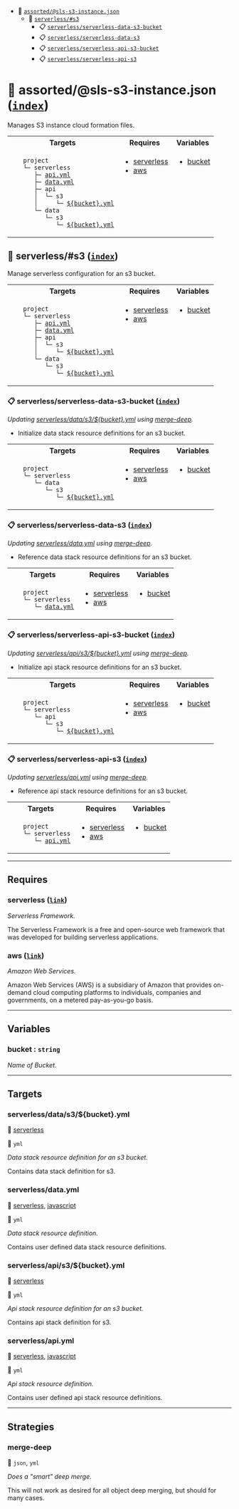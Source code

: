 - <a name="blackfluxrobo-config-plugin-task-idx-ref-assortedsls-s3-instancejson">:open_file_folder:</a> <a href="#blackfluxrobo-config-plugin-task-ref-assortedsls-s3-instancejson">`assorted/@sls-s3-instance.json`</a>
  - <a name="blackfluxrobo-config-plugin-task-idx-ref-serverlesss3">:open_file_folder:</a> <a href="#blackfluxrobo-config-plugin-task-ref-serverlesss3">`serverless/#s3`</a>
    - <a name="blackfluxrobo-config-plugin-task-idx-ref-serverlessserverless-data-s3-bucket">:clipboard:</a> <a href="#blackfluxrobo-config-plugin-task-ref-serverlessserverless-data-s3-bucket">`serverless/serverless-data-s3-bucket`</a>
    - <a name="blackfluxrobo-config-plugin-task-idx-ref-serverlessserverless-data-s3">:clipboard:</a> <a href="#blackfluxrobo-config-plugin-task-ref-serverlessserverless-data-s3">`serverless/serverless-data-s3`</a>
    - <a name="blackfluxrobo-config-plugin-task-idx-ref-serverlessserverless-api-s3-bucket">:clipboard:</a> <a href="#blackfluxrobo-config-plugin-task-ref-serverlessserverless-api-s3-bucket">`serverless/serverless-api-s3-bucket`</a>
    - <a name="blackfluxrobo-config-plugin-task-idx-ref-serverlessserverless-api-s3">:clipboard:</a> <a href="#blackfluxrobo-config-plugin-task-ref-serverlessserverless-api-s3">`serverless/serverless-api-s3`</a>

# :open_file_folder: <a name="blackfluxrobo-config-plugin-task-ref-assortedsls-s3-instancejson">assorted/@sls-s3-instance.json</a> (<a href="#blackfluxrobo-config-plugin-task-idx-ref-assortedsls-s3-instancejson">`index`</a>)

Manages S3 instance cloud formation files.

<table>
  <tbody>
    <tr>
      <th>Targets</th>
      <th>Requires</th>
      <th>Variables</th>
    </tr>
    <tr>
      <td align="left" valign="top">
        <ul>
<code>project</code><br/>
<code>└─&nbsp;serverless</code><br/>
<code>&nbsp;&nbsp;&nbsp;├─&nbsp;<a href="#blackfluxrobo-config-plugin-target-ref-serverlessapiyml">api.yml</a></code><br/>
<code>&nbsp;&nbsp;&nbsp;├─&nbsp;<a href="#blackfluxrobo-config-plugin-target-ref-serverlessdatayml">data.yml</a></code><br/>
<code>&nbsp;&nbsp;&nbsp;├─&nbsp;api</code><br/>
<code>&nbsp;&nbsp;&nbsp;│&nbsp;&nbsp;└─&nbsp;s3</code><br/>
<code>&nbsp;&nbsp;&nbsp;│&nbsp;&nbsp;&nbsp;&nbsp;&nbsp;└─&nbsp;<a href="#blackfluxrobo-config-plugin-target-ref-serverlessapis3bucketyml">${bucket}.yml</a></code><br/>
<code>&nbsp;&nbsp;&nbsp;└─&nbsp;data</code><br/>
<code>&nbsp;&nbsp;&nbsp;&nbsp;&nbsp;&nbsp;└─&nbsp;s3</code><br/>
<code>&nbsp;&nbsp;&nbsp;&nbsp;&nbsp;&nbsp;&nbsp;&nbsp;&nbsp;└─&nbsp;<a href="#blackfluxrobo-config-plugin-target-ref-serverlessdatas3bucketyml">${bucket}.yml</a></code><br/>
        </ul>
      </td>
      <td align="left" valign="top">
        <ul>
          <li><a href="#blackfluxrobo-config-plugin-req-ref-serverless">serverless</a></li>
          <li><a href="#blackfluxrobo-config-plugin-req-ref-aws">aws</a></li>
        </ul>
      </td>
      <td align="left" valign="top">
        <ul>
          <li><a href="#blackfluxrobo-config-plugin-var-ref-bucket">bucket</a></li>
        </ul>
      </td>
    </tr>
  </tbody>
</table>

## :open_file_folder: <a name="blackfluxrobo-config-plugin-task-ref-serverlesss3">serverless/#s3</a> (<a href="#blackfluxrobo-config-plugin-task-idx-ref-serverlesss3">`index`</a>)

Manage serverless configuration for an s3 bucket.

<table>
  <tbody>
    <tr>
      <th>Targets</th>
      <th>Requires</th>
      <th>Variables</th>
    </tr>
    <tr>
      <td align="left" valign="top">
        <ul>
<code>project</code><br/>
<code>└─&nbsp;serverless</code><br/>
<code>&nbsp;&nbsp;&nbsp;├─&nbsp;<a href="#blackfluxrobo-config-plugin-target-ref-serverlessapiyml">api.yml</a></code><br/>
<code>&nbsp;&nbsp;&nbsp;├─&nbsp;<a href="#blackfluxrobo-config-plugin-target-ref-serverlessdatayml">data.yml</a></code><br/>
<code>&nbsp;&nbsp;&nbsp;├─&nbsp;api</code><br/>
<code>&nbsp;&nbsp;&nbsp;│&nbsp;&nbsp;└─&nbsp;s3</code><br/>
<code>&nbsp;&nbsp;&nbsp;│&nbsp;&nbsp;&nbsp;&nbsp;&nbsp;└─&nbsp;<a href="#blackfluxrobo-config-plugin-target-ref-serverlessapis3bucketyml">${bucket}.yml</a></code><br/>
<code>&nbsp;&nbsp;&nbsp;└─&nbsp;data</code><br/>
<code>&nbsp;&nbsp;&nbsp;&nbsp;&nbsp;&nbsp;└─&nbsp;s3</code><br/>
<code>&nbsp;&nbsp;&nbsp;&nbsp;&nbsp;&nbsp;&nbsp;&nbsp;&nbsp;└─&nbsp;<a href="#blackfluxrobo-config-plugin-target-ref-serverlessdatas3bucketyml">${bucket}.yml</a></code><br/>
        </ul>
      </td>
      <td align="left" valign="top">
        <ul>
          <li><a href="#blackfluxrobo-config-plugin-req-ref-serverless">serverless</a></li>
          <li><a href="#blackfluxrobo-config-plugin-req-ref-aws">aws</a></li>
        </ul>
      </td>
      <td align="left" valign="top">
        <ul>
          <li><a href="#blackfluxrobo-config-plugin-var-ref-bucket">bucket</a></li>
        </ul>
      </td>
    </tr>
  </tbody>
</table>

### :clipboard: <a name="blackfluxrobo-config-plugin-task-ref-serverlessserverless-data-s3-bucket">serverless/serverless-data-s3-bucket</a> (<a href="#blackfluxrobo-config-plugin-task-idx-ref-serverlessserverless-data-s3-bucket">`index`</a>)

_Updating <a href="#blackfluxrobo-config-plugin-target-ref-serverlessdatas3bucketyml">serverless/data/s3/${bucket}.yml</a> using <a href="#blackfluxrobo-config-plugin-strat-ref-merge-deep">merge-deep</a>._

- Initialize data stack resource definitions for an s3 bucket.

<table>
  <tbody>
    <tr>
      <th>Targets</th>
      <th>Requires</th>
      <th>Variables</th>
    </tr>
    <tr>
      <td align="left" valign="top">
        <ul>
<code>project</code><br/>
<code>└─&nbsp;serverless</code><br/>
<code>&nbsp;&nbsp;&nbsp;└─&nbsp;data</code><br/>
<code>&nbsp;&nbsp;&nbsp;&nbsp;&nbsp;&nbsp;└─&nbsp;s3</code><br/>
<code>&nbsp;&nbsp;&nbsp;&nbsp;&nbsp;&nbsp;&nbsp;&nbsp;&nbsp;└─&nbsp;<a href="#blackfluxrobo-config-plugin-target-ref-serverlessdatas3bucketyml">${bucket}.yml</a></code><br/>
        </ul>
      </td>
      <td align="left" valign="top">
        <ul>
          <li><a href="#blackfluxrobo-config-plugin-req-ref-serverless">serverless</a></li>
          <li><a href="#blackfluxrobo-config-plugin-req-ref-aws">aws</a></li>
        </ul>
      </td>
      <td align="left" valign="top">
        <ul>
          <li><a href="#blackfluxrobo-config-plugin-var-ref-bucket">bucket</a></li>
        </ul>
      </td>
    </tr>
  </tbody>
</table>

### :clipboard: <a name="blackfluxrobo-config-plugin-task-ref-serverlessserverless-data-s3">serverless/serverless-data-s3</a> (<a href="#blackfluxrobo-config-plugin-task-idx-ref-serverlessserverless-data-s3">`index`</a>)

_Updating <a href="#blackfluxrobo-config-plugin-target-ref-serverlessdatayml">serverless/data.yml</a> using <a href="#blackfluxrobo-config-plugin-strat-ref-merge-deep">merge-deep</a>._

- Reference data stack resource definitions for an s3 bucket.

<table>
  <tbody>
    <tr>
      <th>Targets</th>
      <th>Requires</th>
      <th>Variables</th>
    </tr>
    <tr>
      <td align="left" valign="top">
        <ul>
<code>project</code><br/>
<code>└─&nbsp;serverless</code><br/>
<code>&nbsp;&nbsp;&nbsp;└─&nbsp;<a href="#blackfluxrobo-config-plugin-target-ref-serverlessdatayml">data.yml</a></code><br/>
        </ul>
      </td>
      <td align="left" valign="top">
        <ul>
          <li><a href="#blackfluxrobo-config-plugin-req-ref-serverless">serverless</a></li>
          <li><a href="#blackfluxrobo-config-plugin-req-ref-aws">aws</a></li>
        </ul>
      </td>
      <td align="left" valign="top">
        <ul>
          <li><a href="#blackfluxrobo-config-plugin-var-ref-bucket">bucket</a></li>
        </ul>
      </td>
    </tr>
  </tbody>
</table>

### :clipboard: <a name="blackfluxrobo-config-plugin-task-ref-serverlessserverless-api-s3-bucket">serverless/serverless-api-s3-bucket</a> (<a href="#blackfluxrobo-config-plugin-task-idx-ref-serverlessserverless-api-s3-bucket">`index`</a>)

_Updating <a href="#blackfluxrobo-config-plugin-target-ref-serverlessapis3bucketyml">serverless/api/s3/${bucket}.yml</a> using <a href="#blackfluxrobo-config-plugin-strat-ref-merge-deep">merge-deep</a>._

- Initialize api stack resource definitions for an s3 bucket.

<table>
  <tbody>
    <tr>
      <th>Targets</th>
      <th>Requires</th>
      <th>Variables</th>
    </tr>
    <tr>
      <td align="left" valign="top">
        <ul>
<code>project</code><br/>
<code>└─&nbsp;serverless</code><br/>
<code>&nbsp;&nbsp;&nbsp;└─&nbsp;api</code><br/>
<code>&nbsp;&nbsp;&nbsp;&nbsp;&nbsp;&nbsp;└─&nbsp;s3</code><br/>
<code>&nbsp;&nbsp;&nbsp;&nbsp;&nbsp;&nbsp;&nbsp;&nbsp;&nbsp;└─&nbsp;<a href="#blackfluxrobo-config-plugin-target-ref-serverlessapis3bucketyml">${bucket}.yml</a></code><br/>
        </ul>
      </td>
      <td align="left" valign="top">
        <ul>
          <li><a href="#blackfluxrobo-config-plugin-req-ref-serverless">serverless</a></li>
          <li><a href="#blackfluxrobo-config-plugin-req-ref-aws">aws</a></li>
        </ul>
      </td>
      <td align="left" valign="top">
        <ul>
          <li><a href="#blackfluxrobo-config-plugin-var-ref-bucket">bucket</a></li>
        </ul>
      </td>
    </tr>
  </tbody>
</table>

### :clipboard: <a name="blackfluxrobo-config-plugin-task-ref-serverlessserverless-api-s3">serverless/serverless-api-s3</a> (<a href="#blackfluxrobo-config-plugin-task-idx-ref-serverlessserverless-api-s3">`index`</a>)

_Updating <a href="#blackfluxrobo-config-plugin-target-ref-serverlessapiyml">serverless/api.yml</a> using <a href="#blackfluxrobo-config-plugin-strat-ref-merge-deep">merge-deep</a>._

- Reference api stack resource definitions for an s3 bucket.

<table>
  <tbody>
    <tr>
      <th>Targets</th>
      <th>Requires</th>
      <th>Variables</th>
    </tr>
    <tr>
      <td align="left" valign="top">
        <ul>
<code>project</code><br/>
<code>└─&nbsp;serverless</code><br/>
<code>&nbsp;&nbsp;&nbsp;└─&nbsp;<a href="#blackfluxrobo-config-plugin-target-ref-serverlessapiyml">api.yml</a></code><br/>
        </ul>
      </td>
      <td align="left" valign="top">
        <ul>
          <li><a href="#blackfluxrobo-config-plugin-req-ref-serverless">serverless</a></li>
          <li><a href="#blackfluxrobo-config-plugin-req-ref-aws">aws</a></li>
        </ul>
      </td>
      <td align="left" valign="top">
        <ul>
          <li><a href="#blackfluxrobo-config-plugin-var-ref-bucket">bucket</a></li>
        </ul>
      </td>
    </tr>
  </tbody>
</table>

------

## Requires

### <a name="blackfluxrobo-config-plugin-req-ref-serverless">serverless</a> ([`link`](https://serverless.com/)) 

*Serverless Framework.*

The Serverless Framework is a free and open-source web framework that was 
developed for building serverless applications.

### <a name="blackfluxrobo-config-plugin-req-ref-aws">aws</a> ([`link`](https://aws.amazon.com/)) 

*Amazon Web Services.*

Amazon Web Services (AWS) is a subsidiary of Amazon that provides on-demand cloud 
computing platforms to individuals, companies and governments, on a metered pay-as-you-go basis.

------

## Variables

### <a name="blackfluxrobo-config-plugin-var-ref-bucket">bucket</a>  : `string`

*Name of Bucket.*

------

## Targets

### <a name="blackfluxrobo-config-plugin-target-ref-serverlessdatas3bucketyml">serverless/data/s3/${bucket}.yml</a>  

:small_red_triangle: <a href="#blackfluxrobo-config-plugin-req-ref-serverless">serverless</a>

:small_blue_diamond: `yml`

*Data stack resource definition for an s3 bucket.*

Contains data stack definition for s3.

### <a name="blackfluxrobo-config-plugin-target-ref-serverlessdatayml">serverless/data.yml</a>  

:small_red_triangle: <a href="#blackfluxrobo-config-plugin-req-ref-serverless">serverless</a>, <a href="#blackfluxrobo-config-plugin-req-ref-javascript">javascript</a>

:small_blue_diamond: `yml`

*Data stack resource definition.*

Contains user defined data stack resource definitions.

### <a name="blackfluxrobo-config-plugin-target-ref-serverlessapis3bucketyml">serverless/api/s3/${bucket}.yml</a>  

:small_red_triangle: <a href="#blackfluxrobo-config-plugin-req-ref-serverless">serverless</a>

:small_blue_diamond: `yml`

*Api stack resource definition for an s3 bucket.*

Contains api stack definition for s3.

### <a name="blackfluxrobo-config-plugin-target-ref-serverlessapiyml">serverless/api.yml</a>  

:small_red_triangle: <a href="#blackfluxrobo-config-plugin-req-ref-serverless">serverless</a>, <a href="#blackfluxrobo-config-plugin-req-ref-javascript">javascript</a>

:small_blue_diamond: `yml`

*Api stack resource definition.*

Contains user defined api stack resource definitions.

------

## Strategies

### <a name="blackfluxrobo-config-plugin-strat-ref-merge-deep">merge-deep</a>  

:small_blue_diamond: `json`, `yml`

*Does a "smart" deep merge.*

This will not work as desired for all object deep merging, but should for many cases.

